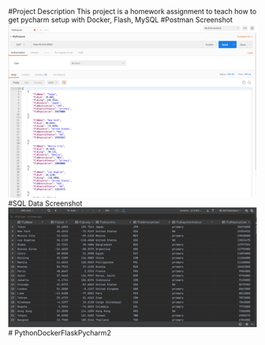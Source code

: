 #Project Description
This project is a homework assignment to teach how to get pycharm setup with Docker, Flash, MySQL
#Postman Screenshot
![postman request output](screenshots/postman.png)
#SQL Data Screenshot
![pycharm data query](screenshots/query.png)# PythonDockerFlaskPycharm2
